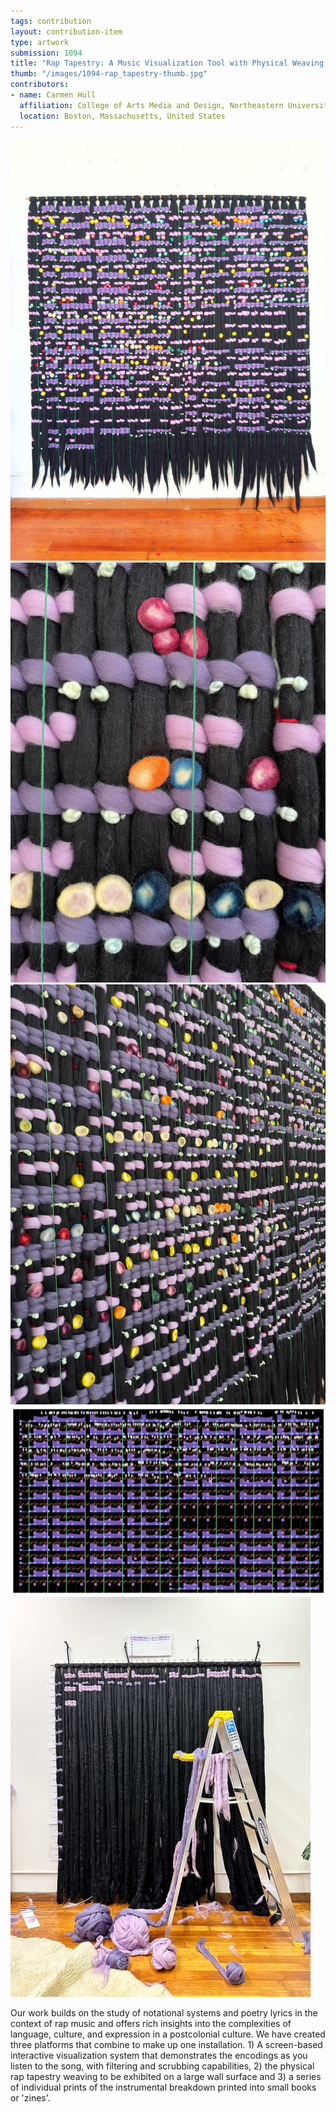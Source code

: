 ```yaml
---
tags: contribution
layout: contribution-item
type: artwork
submission: 1094
title: "Rap Tapestry: A Music Visualization Tool with Physical Weaving Data Physicalization"
thumb: "/images/1094-rap_tapestry-thumb.jpg"
contributors: 
- name: Carmen Hull
  affiliation: College of Arts Media and Design, Northeastern University
  location: Boston, Massachusetts, United States
---
```


![alt text](/images/1094-rap_tapestry-img_9136_vsco.jpg) 
![alt text](/images/1094-rap_tapestry-img_9140.jpg) 
![alt text](/images/1094-rap_tapestry-img_9151.jpg) 
![alt text](/images/1094-rap_tapestry-screen_shot_2023-08-25_at_8.35.32_am.jpg) 
![alt text](/images/1094-rap_tapestry-step_0.jpg) 

Our work builds on the study of notational systems and poetry lyrics in
the context of rap music and offers rich insights into the complexities
of language, culture, and expression in a postcolonial culture. We have
created three platforms that combine to make up one installation. 1) A
screen-based interactive visualization system that demonstrates the
encodings as you listen to the song, with filtering and scrubbing
capabilities, 2) the physical rap tapestry weaving to be exhibited on a
large wall surface and 3) a series of individual prints of the
instrumental breakdown printed into small books or 'zines'.


